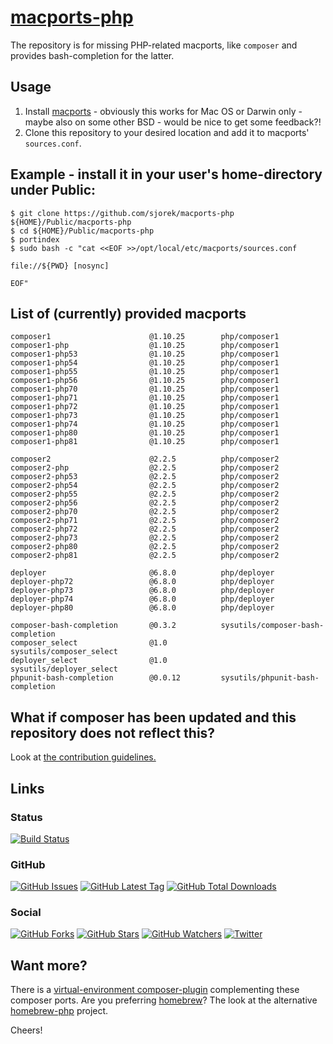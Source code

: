 # [macports-php](https://sjorek.github.io/macports-php/)

The repository is for missing PHP-related macports, like `composer` and
provides bash-completion for the latter.

## Usage

1. Install [macports](https://www.macports.org) - obviously this works
   for Mac OS or Darwin only - maybe also on some other BSD - would be
   nice to get some feedback?!
2. Clone this repository to your desired location and add it to macports'
   `sources.conf`.

## Example - install it in your user's home-directory under Public:

```console
$ git clone https://github.com/sjorek/macports-php ${HOME}/Public/macports-php
$ cd ${HOME}/Public/macports-php
$ portindex
$ sudo bash -c "cat <<EOF >>/opt/local/etc/macports/sources.conf

file://${PWD} [nosync]

EOF"
```

## List of (currently) provided macports

    composer1                      @1.10.25        php/composer1
    composer1-php                  @1.10.25        php/composer1
    composer1-php53                @1.10.25        php/composer1
    composer1-php54                @1.10.25        php/composer1
    composer1-php55                @1.10.25        php/composer1
    composer1-php56                @1.10.25        php/composer1
    composer1-php70                @1.10.25        php/composer1
    composer1-php71                @1.10.25        php/composer1
    composer1-php72                @1.10.25        php/composer1
    composer1-php73                @1.10.25        php/composer1
    composer1-php74                @1.10.25        php/composer1
    composer1-php80                @1.10.25        php/composer1
    composer1-php81                @1.10.25        php/composer1

    composer2                      @2.2.5          php/composer2
    composer2-php                  @2.2.5          php/composer2
    composer2-php53                @2.2.5          php/composer2
    composer2-php54                @2.2.5          php/composer2
    composer2-php55                @2.2.5          php/composer2
    composer2-php56                @2.2.5          php/composer2
    composer2-php70                @2.2.5          php/composer2
    composer2-php71                @2.2.5          php/composer2
    composer2-php72                @2.2.5          php/composer2
    composer2-php73                @2.2.5          php/composer2
    composer2-php80                @2.2.5          php/composer2
    composer2-php81                @2.2.5          php/composer2

    deployer                       @6.8.0          php/deployer
    deployer-php72                 @6.8.0          php/deployer
    deployer-php73                 @6.8.0          php/deployer
    deployer-php74                 @6.8.0          php/deployer
    deployer-php80                 @6.8.0          php/deployer

    composer-bash-completion       @0.3.2          sysutils/composer-bash-completion
    composer_select                @1.0            sysutils/composer_select
    deployer_select                @1.0            sysutils/deployer_select
    phpunit-bash-completion        @0.0.12         sysutils/phpunit-bash-completion


## What if composer has been updated and this repository does not reflect this?

Look at [the contribution guidelines.](CONTRIBUTING.md)

## Links

### Status

[![Build Status](https://img.shields.io/travis/com/sjorek/macports-php.svg)](https://travis-ci.com/sjorek/macports-php)


### GitHub

[![GitHub Issues](https://img.shields.io/github/issues/sjorek/macports-php.svg)](https://github.com/sjorek/macports-php/issues)
[![GitHub Latest Tag](https://img.shields.io/github/tag/sjorek/macports-php.svg)](https://github.com/sjorek/macports-php/tags)
[![GitHub Total Downloads](https://img.shields.io/github/downloads/sjorek/macports-php/total.svg)](https://github.com/sjorek/macports-php/releases)


### Social

[![GitHub Forks](https://img.shields.io/github/forks/sjorek/macports-php.svg?style=social)](https://github.com/sjorek/macports-php/network)
[![GitHub Stars](https://img.shields.io/github/stars/sjorek/macports-php.svg?style=social)](https://github.com/sjorek/macports-php/stargazers)
[![GitHub Watchers](https://img.shields.io/github/watchers/sjorek/macports-php.svg?style=social)](https://github.com/sjorek/macports-php/watchers)
[![Twitter](https://img.shields.io/twitter/url/https/github.com/sjorek/macports-php.svg?style=social)](https://twitter.com/intent/tweet?url=https%3A%2F%2Fsjorek.github.io%2Fmacports-php%2F)

## Want more?

There is a [virtual-environment composer-plugin](https://sjorek.github.io/composer-virtual-environment-plugin/)
complementing these composer ports. Are you preferring [homebrew](https://brew.sh)? The look at the alternative
[homebrew-php](https://sjorek.github.io/homebrew-php/) project.

Cheers!
